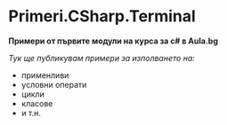 ﻿# Primeri.CSharp.Terminal
**Примери от първите модули на курса за c# в Aula.bg**

*Тук ще публикувам примери за изполването на:*
* применливи
* условни операти
* цикли
* класове
* и т.н.
